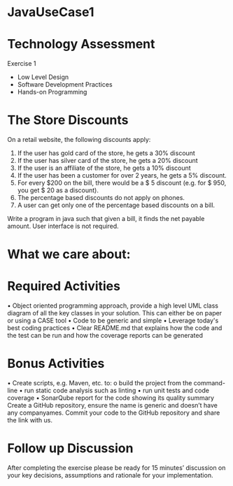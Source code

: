 # JavaUseCase1

# Technology Assessment
Exercise 1

- Low Level Design
- Software Development Practices
- Hands-on Programming

# The Store Discounts

On a retail website, the following discounts apply:
1. If the user has gold card of the store, he gets a 30% discount
2. If the user has silver card of the store, he gets a 20% discount
3. If the user is an affiliate of the store, he gets a 10% discount
4. If the user has been a customer for over 2 years, he gets a 5% discount.
5. For every $200 on the bill, there would be a $ 5 discount (e.g. for $ 950, you get $ 20 as a discount).
6. The percentage based discounts do not apply on phones.
7. A user can get only one of the percentage based discounts on a bill. 

Write a program in java such that given a bill, it finds the net payable amount. User interface is not required.

# What we care about:

# Required Activities
• Object oriented programming approach, provide a high level UML class diagram of all the key classes in your solution. 
This can either be on paper or using a CASE tool
• Code to be generic and simple
• Leverage today&#39;s best coding practices
• Clear README.md that explains how the code and the test can be run and how the coverage reports can be generated

# Bonus Activities
• Create scripts, e.g. Maven, etc. to: o build the project from the command- line
• run static code analysis such as linting
• run unit tests and code coverage
• SonarQube report for the code showing its quality summary Create a GitHub repository, ensure the name is generic and doesn’t have any companyames.
Commit your code to the GitHub repository and share the link with us.

# Follow up Discussion
After completing the exercise please be ready for 15 minutes’ discussion on your key decisions, assumptions and rationale for your implementation.

